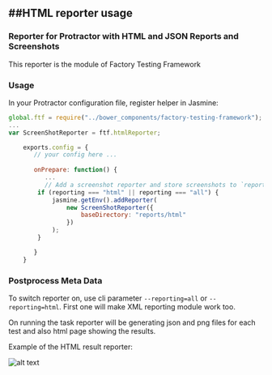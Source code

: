 ##HTML reporter usage
-------------------------------

### Reporter for Protractor with HTML and JSON Reports and Screenshots

This reporter is the module of Factory Testing Framework

### Usage
In your Protractor configuration file, register helper in Jasmine:
```js
global.ftf = require("../bower_components/factory-testing-framework");
...
var ScreenShotReporter = ftf.htmlReporter;

    exports.config = {
       // your config here ...
    
       onPrepare: function() {
          ...
          // Add a screenshot reporter and store screenshots to `reports/html`:
        if (reporting === "html" || reporting === "all") {
            jasmine.getEnv().addReporter(
                new ScreenShotReporter({
                    baseDirectory: "reports/html"
                })
            );
        }

       }
    }
```

### Postprocess Meta Data

To switch reporter on, use cli parameter `--reporting=all` or `--reporting=html`. First one will make XML reporting module work too.

On running the task reporter will be generating json and png files for each test and also html page showing the results.

Example of the HTML result reporter:

![alt text](https://github.com/wmgdsp/factory-testing-framework/raw/master/Documents/images/html_report2.png "HTML report")